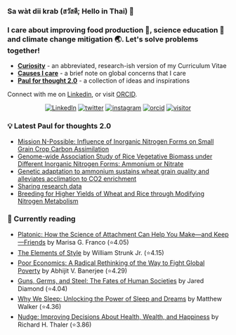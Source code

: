### Sa wàt dii krab (สวัสดี; Hello in Thai) 👋

###  I care about improving food production :ear_of_rice:, science education :microscope: and climate change mitigation :earth_asia:. Let's solve problems together! 

* **[Curiosity](https://paulkasemsap.github.io/curiosity/)** - an abbreviated, research-ish version of my Curriculum Vitae
* **[Causes I care](https://paulkasemsap.github.io/causes/)** - a brief note on global concerns that I care
* **[Paul for thought 2.0](https://paulkasemsap.github.io/paulforthought/)** - a collection of ideas and inspirations

Connect with me on [Linkedin](https://www.linkedin.com/in/pkasemsap), or visit [ORCID](https://orcid.org/0000-0002-9322-8682).

<p align="center">
<a href="https://www.linkedin.com/in/pkasemsap/"><img src="https://img.shields.io/badge/pkasemsap-blue?style=flat&logo=Linkedin&logoColor=white&link=https://www.linkedin.com/in/paulkasemsap/" alt="LinkedIn"></a>
<a href="https://twitter.com/paulkasemsap"><img src="https://img.shields.io/badge/-@paulkasemsap-1ca0f1?style=flat&labelColor=1ca0f1&logo=twitter&logoColor=white&link=https://twitter.com/paulkasemsap)" alt="twitter"></a>
<a href="https://www.instagram.com/plantwithpaul/?hl=en"><img src="https://img.shields.io/badge/plantwithpaul-E4405F?style=flat&labelColor=E4405F&logo=instagram&logoColor=white"alt="instagram"></a>
<a href="https://orcid.org/0000-0002-9322-8682"><img src="https://img.shields.io/badge/ORCID-0000--0002--9322--8682-green?style=flat"alt="orcid"></a>
<a href="https://github.com/paulkasemsap"><img src="https://visitor-badge.glitch.me/badge?page_id=paulkasemsap.visitor-badge" alt="visitor"></a>
</p>

### :bulb: Latest Paul for thoughts 2.0
<!-- BLOG-POST-LIST:START -->
- [Mission N-Possible: Influence of Inorganic Nitrogen Forms on Small Grain Crop Carbon Assimilation](https://paulkasemsap.github.io/news/2024/09/13/ucd_phd_mission-n-possible.html)
- [Genome-wide Association Study of Rice Vegetative Biomass under Different Inorganic Nitrogen Forms: Ammonium or Nitrate](https://paulkasemsap.github.io/news/2024/08/13/biorxiv-rice-rdp1-n-gwas.html)
- [Genetic adaptation to ammonium sustains wheat grain quality and alleviates acclimation to CO2 enrichment](https://paulkasemsap.github.io/news/2023/11/23/biorxiv-wheat-NxCO2.html)
- [Sharing research data](https://paulkasemsap.github.io/thoughts/2023/01/25/sharing-research-data.html)
- [Breeding for Higher Yields of Wheat and Rice through Modifying Nitrogen Metabolism](https://paulkasemsap.github.io/news/2022/12/23/plants12010085.html)
<!-- BLOG-POST-LIST:END -->

### :open_book: Currently reading
<!-- GOODREADS-LIST:START -->
- [Platonic: How the Science of Attachment Can Help You Make—and Keep—Friends](https://www.goodreads.com/review/show/6008086572?utm_medium=api&utm_source=rss) by Marisa G. Franco (⭐️4.05)
- [The Elements of Style](https://www.goodreads.com/review/show/5929022630?utm_medium=api&utm_source=rss) by William Strunk Jr. (⭐️4.15)
- [Poor Economics: A Radical Rethinking of the Way to Fight Global Poverty](https://www.goodreads.com/review/show/5929021092?utm_medium=api&utm_source=rss) by Abhijit V. Banerjee (⭐️4.29)
- [Guns, Germs, and Steel: The Fates of Human Societies](https://www.goodreads.com/review/show/4898290103?utm_medium=api&utm_source=rss) by Jared Diamond (⭐️4.04)
- [Why We Sleep: Unlocking the Power of Sleep and Dreams](https://www.goodreads.com/review/show/4898285856?utm_medium=api&utm_source=rss) by Matthew Walker (⭐️4.36)
- [Nudge: Improving Decisions About Health, Wealth, and Happiness](https://www.goodreads.com/review/show/4898285338?utm_medium=api&utm_source=rss) by Richard H. Thaler (⭐️3.86)
<!-- GOODREADS-LIST:END -->

<!--
**paulkasemsap/paulkasemsap** is a ✨ _special_ ✨ repository because its `README.md` (this file) appears on your GitHub profile.

Here are some ideas to get you started:

- 🔭 I’m currently working on ...
- 🌱 I’m currently learning ...
- 👯 I’m looking to collaborate on ...
- 🤔 I’m looking for help with ...
- 💬 Ask me about ...
- 📫 How to reach me: ...
- 😄 Pronouns: ...
- ⚡ Fun fact: ...
-->
